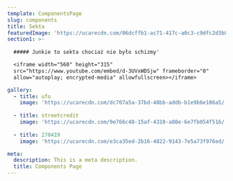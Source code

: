 ```yaml
---
template: ComponentsPage
slug: components
title: Sekta
featuredImage: 'https://ucarecdn.com/06dcffb1-ac71-417c-a0c3-c9dfc2d3b8c2/'
section1: >-
 
  ##### Junkie to sekta chociaż nie było schizmy'

  <iframe width="560" height="315"
  src="https://www.youtube.com/embed/d-3UVxWDSjw" frameborder="0"
  allow="autoplay; encrypted-media" allowfullscreen></iframe>

gallery:
  - title: ufo
    image: 'https://ucarecdn.com/dc707a5a-37bd-48bb-addb-b1e9b6e106a5/'
    
  - title: streetcredit
    image: 'https://ucarecdn.com/9e766c48-15af-4310-a80e-6e7fb054f516/'
    
  - title: 270419
    image: 'https://ucarecdn.com/e3ca35ed-2b16-4822-9143-7e5a73f976ed/'

meta:
  description: This is a meta description.
  title: Components Page
---
```



